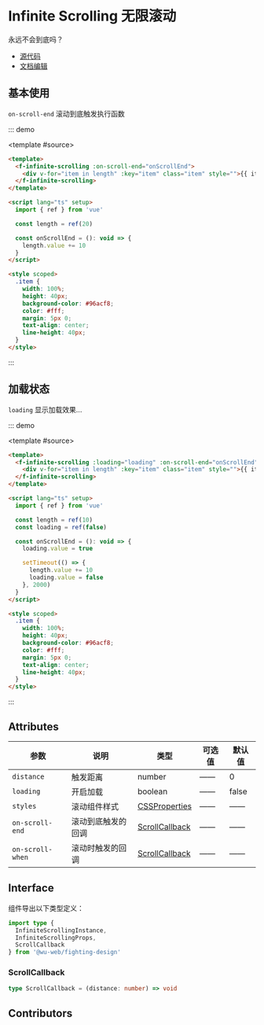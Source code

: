 # Infinite Scrolling 无限滚动

永远不会到底吗？

- [源代码](https://github.com/FightingDesign/fighting-design/tree/master/packages/fighting-design/infinite-scrolling)
- [文档编辑](https://github.com/FightingDesign/fighting-design/blob/master/docs/docs/components/infinite-scrolling.md)

## 基本使用

`on-scroll-end` 滚动到底触发执行函数

::: demo

<template #source>
<demo1-vue />
</template>

```html
<template>
  <f-infinite-scrolling :on-scroll-end="onScrollEnd">
    <div v-for="item in length" :key="item" class="item" style="">{{ item }}</div>
  </f-infinite-scrolling>
</template>

<script lang="ts" setup>
  import { ref } from 'vue'

  const length = ref(20)

  const onScrollEnd = (): void => {
    length.value += 10
  }
</script>

<style scoped>
  .item {
    width: 100%;
    height: 40px;
    background-color: #96acf8;
    color: #fff;
    margin: 5px 0;
    text-align: center;
    line-height: 40px;
  }
</style>
```

:::

## 加载状态

`loading` 显示加载效果...

::: demo

<template #source>
<demo2-vue />
</template>

```html
<template>
  <f-infinite-scrolling :loading="loading" :on-scroll-end="onScrollEnd">
    <div v-for="item in length" :key="item" class="item" style="">{{ item }}</div>
  </f-infinite-scrolling>
</template>

<script lang="ts" setup>
  import { ref } from 'vue'

  const length = ref(10)
  const loading = ref(false)

  const onScrollEnd = (): void => {
    loading.value = true

    setTimeout(() => {
      length.value += 10
      loading.value = false
    }, 2000)
  }
</script>

<style scoped>
  .item {
    width: 100%;
    height: 40px;
    background-color: #96acf8;
    color: #fff;
    margin: 5px 0;
    text-align: center;
    line-height: 40px;
  }
</style>
```

:::

## Attributes

| 参数             | 说明               | 类型                                                                       | 可选值 | 默认值 |
| ---------------- | ------------------ | -------------------------------------------------------------------------- | ------ | ------ |
| `distance`       | 触发距离           | number                                                                     | ——     | 0      |
| `loading`        | 开启加载           | boolean                                                                    | ——     | false  |
| `styles`         | 滚动组件样式       | [CSSProperties](https://cn.vuejs.org/api/utility-types.html#cssproperties) | ——     | ——     |
| `on-scroll-end`  | 滚动到底触发的回调 | <a href="#scrollcallback">ScrollCallback</a>                               | ——     | ——     |
| `on-scroll-when` | 滚动时触发的回调   | <a href="#scrollcallback">ScrollCallback</a>                               | ——     | ——     |

## Interface

组件导出以下类型定义：

```ts
import type {
  InfiniteScrollingInstance,
  InfiniteScrollingProps,
  ScrollCallback
} from '@wu-web/fighting-design'
```

### ScrollCallback

```ts
type ScrollCallback = (distance: number) => void
```

## Contributors

<a href="https://github.com/Tyh2001" target="_blank">
  <f-avatar round src="https://avatars.githubusercontent.com/u/73180970?v=4" />
</a>

<a href="https://github.com/HoldingTheGhostAtTheGrave" target="_blank">
  <f-avatar round src="https://avatars.githubusercontent.com/u/76578532?v=4" />
</a>

<script setup lang="ts">
  import demo1Vue from './_demos/infinite-scrolling/demo1.vue'
  import demo2Vue from './_demos/infinite-scrolling/demo2.vue'
</script>
